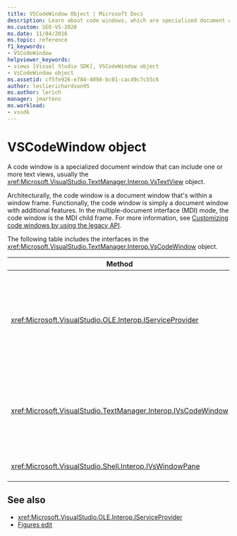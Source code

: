 ```yaml
---
title: VSCodeWindow Object | Microsoft Docs
description: Learn about code windows, which are specialized document windows that can include one or more text views, usually the VsTextView object.
ms.custom: SEO-VS-2020
ms.date: 11/04/2016
ms.topic: reference
f1_keywords:
- VSCodeWindow
helpviewer_keywords:
- views [Visual Studio SDK], VSCodeWindow object
- VsCodeWindow object
ms.assetid: cf5fe926-e784-4098-bc01-cac49c7c55c6
author: leslierichardson95
ms.author: lerich
manager: jmartens
ms.workload:
- vssdk
---
```

# VSCodeWindow object
A code window is a specialized document window that can include one or more text views, usually the <xref:Microsoft.VisualStudio.TextManager.Interop.VsTextView> object.

 Architecturally, the code window is a document window that's within a window frame. Functionally, the code window is simply a document window with additional features. In the multiple-document interface (MDI) mode, the code window is the MDI child frame. For more information, see [Customizing code windows by using the legacy API](/previous-versions/visualstudio/visual-studio-2015/extensibility/customizing-code-windows-by-using-the-legacy-api?preserve-view=true&view=vs-2015).

 The following table includes the interfaces in the <xref:Microsoft.VisualStudio.TextManager.Interop.VsCodeWindow> object.

|Method|Description|
|------------|-----------------|
|<xref:Microsoft.VisualStudio.OLE.Interop.IServiceProvider>|Provides a generic access mechanism to locate a service that a globally unique identifier (GUID) identifies.|
|<xref:Microsoft.VisualStudio.TextManager.Interop.IVsCodeWindow>|Represents a multiple document interface (MDI) child containing one or more code views.|
|<xref:Microsoft.VisualStudio.Shell.Interop.IVsWindowPane>|Fills a window frame.|

## See also
- <xref:Microsoft.VisualStudio.OLE.Interop.IServiceProvider>
- [Figures edit](https://www.microsoft.com/download/details.aspx?id=55984)